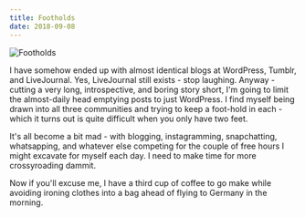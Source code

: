 ```yaml
---
title: Footholds
date: 2018-09-08
---
```


![Footholds](https://source.unsplash.com/9ZQzrLWV52M/1600x900)

I have somehow ended up with almost identical blogs at WordPress, Tumblr, and LiveJournal. Yes, LiveJournal still exists - stop laughing. Anyway - cutting a very long, introspective, and boring story short, I'm going to limit the almost-daily head emptying posts to just WordPress. I find myself being drawn into all three communities and trying to keep a foot-hold in each - which it turns out is quite difficult when you only have two feet.

It's all become a bit mad - with blogging, instagramming, snapchatting, whatsapping, and whatever else competing for the couple of free hours I might excavate for myself each day. I need to make time for more crossyroading dammit.

Now if you'll excuse me, I have a third cup of coffee to go make while avoiding ironing clothes into a bag ahead of flying to Germany in the morning.